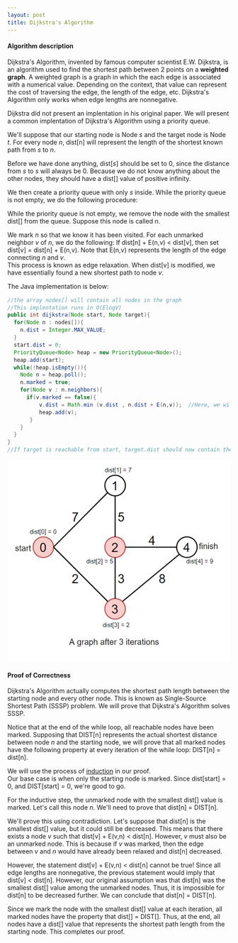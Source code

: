 ```yaml
---
layout: post
title: Dijkstra's Algorithm
---
```

#### Algorithm description
Dijkstra's Algorithm, invented by famous computer scientist E.W. Dijkstra, is an algorithm used to find the shortest path between 2 points on a **weighted graph**. A weighted graph is a graph in which the each edge is associated with a numerical value. Depending on the context, that value can represent the cost of traversing the edge, the length of the edge, etc. Dijkstra's Algorithm only works when edge lengths are nonnegative. 

Dijkstra did not present an implentation in his original paper. We will present a common implentation of Dijkstra's Algorithm using a priority queue.   

We'll suppose that our starting node is Node *s* and the target node is Node *t*. For every node *n*, dist[n] will represent the length of the shortest known path from *s* to *n*.

Before we have done anything, dist[*s*] should be set to 0, since the distance from *s* to *s* will always be 0. Because we do not know anything about the other nodes, they should have a dist[] value of positive infinity. 

We then create a priority queue with only *s* inside. While the priority queue is not empty, we do the following procedure: 

While the priority queue is not empty, we remove the node with the smallest dist[] from the queue. Suppose this node is called *n*.

We mark *n* so that we know it has been visited. 
For each unmarked neighbor *v* of *n*, we do the following:
If dist[n] + E(n,v) < dist[v], then set dist[v] = dist[n] + E(n,v). Note that E(n,v) represents the length of the edge connecting *n* and *v*.  
This process is known as edge relaxation. When dist[v] is modified, we have essentially found a new shortest path to node *v*.

The Java implementation is below:
```java
//the array nodes[] will contain all nodes in the graph
//This implentation runs in O(ElogV)
public int dijkstra(Node start, Node target){         
  for(Node n : nodes[]){
    n.dist = Integer.MAX_VALUE;
  }
  start.dist = 0; 
  PriorityQueue<Node> heap = new PriorityQueue<Node>();
  heap.add(start);
  while(!heap.isEmpty()){
    Node n = heap.poll();
    n.marked = true;
    for(Node v : n.neighbors){
      if(v.marked == false){
          v.dist = Math.min (v.dist , n.dist + E(n,v));  //Here, we will represent the edge length between n and v as E(n,v). 
          heap.add(v);
       }
    }
  }
}
//If target is reachable from start, target.dist should now contain the length of the shortest path from start to target.
```

![Graph1](/images/Pic7.PNG)  

#### Proof of Correctness
Dijkstra's Algorithm actually computes the shortest path length between the starting node and every other node. This is known as Single-Source Shortest Path (SSSP) problem. We will prove that Dijkstra's Algorithm solves SSSP.  

Notice that at the end of the while loop, all reachable nodes have been marked. Supposing that DIST[n] represents the actual shortest distance between node *n* and the starting node, we will prove that all marked nodes have the following property at every iteration of the while loop: DIST[n] = dist[n].

We will use the process of [induction](https://en.wikipedia.org/wiki/Mathematical_induction) in our proof.  
Our base case is when only the starting node is marked. Since dist[start] = 0, and DIST[start] = 0, we're good to go.

For the inductive step, the unmarked node with the smallest dist[] value is marked. Let's call this node *n*. We'll need to prove that dist[n] = DIST[n].

We'll prove this using contradiction. Let's suppose that dist[n] is the smallest dist[] value, but it could still be decreased. This means that there exists a node *v* such that dist[v] + E(v,n) < dist[n]. However, *v* must also be an unmarked node. This is because if *v* was marked, then the edge between *v* and *n* would have already been relaxed and dist[n] decreased. 

However, the statement dist[v] + E(v,n) < dist[n] cannot be true! Since all edge lengths are nonnegative, the previous statement would imply that dist[v] < dist[n]. However, our original assumption was that dist[n] was the smallest dist[] value among the unmarked nodes. Thus, it is impossible for dist[n] to be decreased further. We can conclude that dist[n] = DIST[n].

Since we mark the node with the smallest dist[] value at each iteration, all marked nodes have the property that dist[] = DIST[]. 
Thus, at the end, all nodes have a dist[] value that represents the shortest path length from the starting node. This completes our proof.




